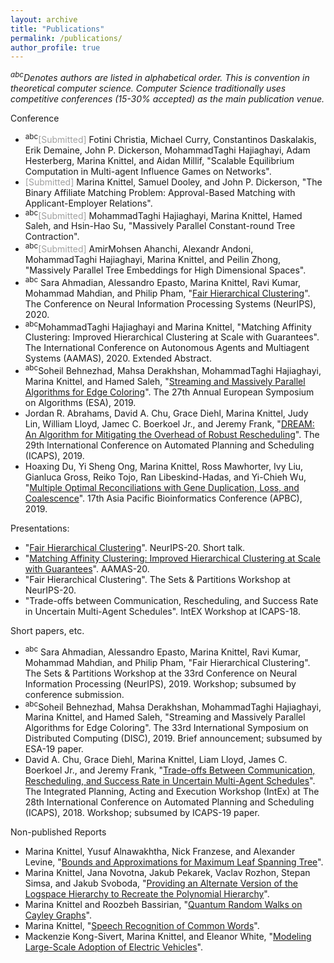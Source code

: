 ```yaml
---
layout: archive
title: "Publications"
permalink: /publications/
author_profile: true
---
```

*<sup>abc</sup>Denotes authors are listed in alphabetical order. This is convention in theoretical computer science.
Computer Science traditionally uses competitive conferences (15-30% accepted) as the main publication venue.*

Conference
* <sup>abc</sup><span style="color:#A0A0A0">[Submitted]</span> Fotini Christia, Michael Curry, Constantinos Daskalakis, Erik Demaine, John P. Dickerson, MohammadTaghi Hajiaghayi, Adam Hesterberg, Marina Knittel, and Aidan Millif, "Scalable Equilibrium Computation in Multi-agent Influence Games on Networks".
* <span style="color:#A0A0A0">[Submitted]</span> Marina Knittel, Samuel Dooley, and John P. Dickerson, "The Binary Affiliate Matching Problem: Approval-Based Matching with Applicant-Employer Relations".
* <sup>abc</sup><span style="color:#A0A0A0">[Submitted]</span> MohammadTaghi Hajiaghayi, Marina Knittel, Hamed Saleh, and Hsin-Hao Su, "Massively Parallel Constant-round Tree Contraction".
* <sup>abc</sup><span style="color:#A0A0A0">[Submitted]</span> AmirMohsen Ahanchi, Alexandr Andoni, MohammadTaghi Hajiaghayi, Marina Knittel, and Peilin Zhong, "Massively Parallel Tree Embeddings for High Dimensional Spaces".
* <sup>abc</sup> Sara Ahmadian, Alessandro Epasto, Marina Knittel, Ravi Kumar, Mohammad Mahdian, and Philip Pham, "[Fair Hierarchical Clustering](https://mknittel.github.io/publications/Ahmadian-et-al-NeurIPS-2020)". The Conference on Neural Information Processing Systems (NeurIPS), 2020.
* <sup>abc</sup>MohammadTaghi Hajiaghayi and Marina Knittel, "Matching Affinity Clustering: Improved Hierarchical Clustering at Scale with Guarantees". The International Conference on Autonomous Agents and Multiagent Systems (AAMAS), 2020. Extended Abstract.
* <sup>abc</sup>Soheil Behnezhad, Mahsa Derakhshan, MohammadTaghi Hajiaghayi, Marina Knittel, and Hamed Saleh, "[Streaming and Massively Parallel Algorithms for Edge Coloring](https://mknittel.github.io/publications/Behnezhad-et-al-ESA-2019)". The 27th Annual European Symposium on Algorithms (ESA), 2019.
* Jordan R. Abrahams, David A. Chu, Grace Diehl, Marina Knittel, Judy Lin, William Lloyd, Jamec C. Boerkoel Jr., and Jeremy Frank, "[DREAM: An Algorithm for Mitigating the Overhead of Robust Rescheduling](https://mknittel.github.io/publications/Abrahams-et-al-ICAPS-2019)". The 29th International Conference on Automated Planning and Scheduling (ICAPS), 2019.
* Hoaxing  Du,  Yi  Sheng  Ong,  Marina  Knittel,  Ross  Mawhorter,  Ivy  Liu,  Gianluca  Gross,  Reiko Tojo, Ran Libeskind-Hadas, and Yi-Chieh Wu, "[Multiple Optimal Reconciliations with Gene Duplication,  Loss,  and  Coalescence](https://mknittel.github.io/publications/Du-et-al-APBC-2019)". 17th Asia Pacific Bioinformatics Conference (APBC), 2019.

Presentations:
* "[Fair Hierarchical Clustering](https://studio.slideslive.com/web_recorder/share/20201021T184333Z__NeurIPS_posters__18177__fair-hierarchical-clustering?s=5fd2be29-ac54-4ee2-ae2e-adc3404b7fcf)". NeurIPS-20. Short talk.
* "[Matching Affinity Clustering: Improved Hierarchical Clustering at Scale with Guarantees](https://underline.io/lecture/357-matching-affinity-clustering-improved-hierarchical-clustering-at-scale-with-guarantees)". AAMAS-20.
* "Fair Hierarchical Clustering". The Sets & Partitions Workshop at NeurIPS-20.
* "Trade-offs between Communication, Rescheduling, and Success Rate in Uncertain Multi-Agent Schedules". IntEX Workshop at ICAPS-18.

Short papers, etc.
* <sup>abc</sup> Sara Ahmadian, Alessandro Epasto, Marina Knittel, Ravi Kumar, Mohammad Mahdian, and Philip Pham, "Fair Hierarchical Clustering". The Sets & Partitions Workshop at the 33rd Conference on Neural Information Processing (NeurIPS), 2019. Workshop; subsumed by conference submission. 
* <sup>abc</sup>Soheil Behnezhad, Mahsa Derakhshan, MohammadTaghi Hajiaghayi, Marina Knittel, and Hamed Saleh, "Streaming and Massively Parallel Algorithms for Edge Coloring". The 33rd International Symposium on Distributed Computing (DISC), 2019. Brief announcement; subsumed by ESA-19 paper.
* David A. Chu, Grace Diehl, Marina Knittel, Liam Lloyd, James C. Boerkoel Jr., and Jeremy Frank, "[Trade-offs Between Communication, Rescheduling, and Success Rate in Uncertain Multi-Agent Schedules](https://mknittel.github.io/publications/Chu-et-al-INTEX-2018)".  The Integrated Planning, Acting and Execution Workshop (IntEx) at The 28th International Conference on Automated Planning and Scheduling (ICAPS), 2018. Workshop; subsumed by ICAPS-19 paper.

Non-published Reports
* Marina Knittel, Yusuf Alnawakhtha, Nick Franzese, and Alexander Levine, "[Bounds and Approximations for Maximum Leaf Spanning Tree](https://mknittel.github.io/publications/Max-Leaf-Spanning-Tree)".
* Marina Knittel, Jana Novotna, Jakub Pekarek, Vaclav Rozhon, Stepan Simsa, and Jakub Svoboda, "[Providing an Alternate Version of the Logspace Hierarchy to Recreate the Polynomial Hierarchy](https://mknittel.github.io/publications/Polynomial-Hierarchy)".
* Marina Knittel and Roozbeh Bassirian, "[Quantum Random Walks on Cayley Graphs](https://mknittel.github.io/publications/Quantum-Random-Walks)". 
* Marina Knittel, "[Speech Recognition of Common Words](https://mknittel.github.io/publications/Speech-Recognition)".
* Mackenzie Kong-Sivert, Marina Knittel, and Eleanor White, "[Modeling Large-Scale Adoption of Electric Vehicles](https://mknittel.github.io/publications/Modeling-Vehicle-Adoption)".
